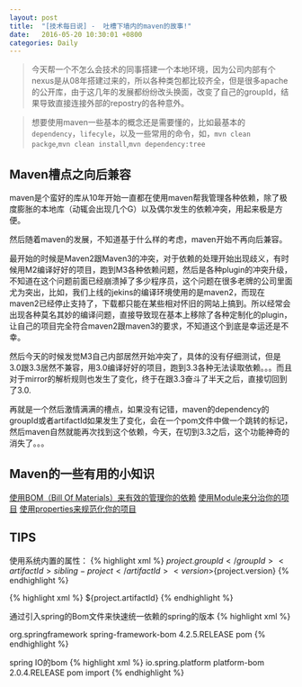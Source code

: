 ```yaml
---
layout: post
title:  "[技术每日说] -  吐槽下墙内的maven的故事!"
date:   2016-05-20 10:30:01 +0800
categories: Daily
---
```


> 今天帮一个不怎么会技术的同事搭建一个本地环境，因为公司内部有个nexus是从08年搭建过来的，所以各种类包都比较齐全，但是很多apache的公开库，由于这几年的发展都纷纷改头换面，改变了自己的groupId，结果导致直接连接外部的repostry的各种意外。

<!--more-->

>想要使用maven一些基本的概念还是需要懂的，比如最基本的`dependency`，`lifecyle`，以及一些常用的命令，如，`mvn clean packge`,`mvn clean install`,`mvn dependency:tree`

## Maven槽点之向后兼容

maven是个蛮好的库从10年开始一直都在使用maven帮我管理各种依赖，除了极度膨胀的本地库（动辄会出现几个G）以及偶尔发生的依赖冲突，用起来极是方便。

然后随着maven的发展，不知道基于什么样的考虑，maven开始不再向后兼容。

最开始的时候是Maven2跟Maven3的冲突，对于依赖的处理开始出现歧义，有时候用M2编译好好的项目，跑到M3各种依赖问题，然后是各种plugin的冲突升级，不知道在这个问题前面已经崩溃掉了多少程序员，这个问题在很多老牌的公司里面尤为突出，比如，我们上线的jekins的编译环境使用的是maven2，而现在maven2已经停止支持了，下载都只能在某些相对怀旧的网站上搞到。所以经常会出现各种莫名其妙的编译问题，直接导致现在基本上移除了各种定制化的plugin，让自己的项目完全符合maven2跟maven3的要求，不知道这个到底是幸运还是不幸。

然后今天的时候发觉M3自己内部居然开始冲突了，具体的没有仔细测试，但是3.0跟3.3居然不兼容，用3.0编译好好的项目，跑到3.3各种无法读取依赖。。。而且对于mirror的解析规则也发生了变化，终于在跟3.3奋斗了半天之后，直接切回到了3.0.

再就是一个然后激情满满的槽点，如果没有记错，maven的dependency的groupId或者artifactId如果发生了变化，会在一个pom文件中做一个跳转的标记，然后maven自然就能再次找到这个依赖，今天，在切到3.3之后，这个功能神奇的消失了。。。

## Maven的一些有用的小知识

[使用BOM（Bill Of Materials）来有效的管理你的依赖](http://howtodoinjava.com/maven/maven-bom-bill-of-materials-dependency/)
[使用Module来分治你的项目](https://maven.apache.org/guides/mini/guide-multiple-modules.html)
[使用properties来规范化你的项目](http://books.sonatype.com/mvnref-book/reference/resource-filtering-sect-properties.html)

## TIPS

使用系统内置的属性：
{% highlight xml %}
<dependencies>
    <dependency>
        <groupId>${project.groupId}</groupId>
        <artifactId>sibling-project</artifactId>
        <version>${project.version}</version>
    </dependency>
</dependencies>
{% endhighlight %}


{% highlight xml %}
<build>
    <finalName>${project.artifactId}</finalName>
</build>
{% endhighlight %}

通过引入spring的Bom文件来快速统一依赖的spring的版本
{% highlight xml %}
<!-- http://mvnrepository.com/artifact/org.springframework/spring-framework-bom -->
<dependency>
    <groupId>org.springframework</groupId>
    <artifactId>spring-framework-bom</artifactId>
    <version>4.2.5.RELEASE</version>
    <type>pom</type>
</dependency>
{% endhighlight %}

spring IO的bom
{% highlight xml %}
<dependencyManagement>
    <dependencies>
        <dependency>
            <groupId>io.spring.platform</groupId>
            <artifactId>platform-bom</artifactId>
            <version>2.0.4.RELEASE</version>
            <type>pom</type>
            <scope>import</scope>
        </dependency>
    </dependencies>
</dependencyManagement>
{% endhighlight %}
